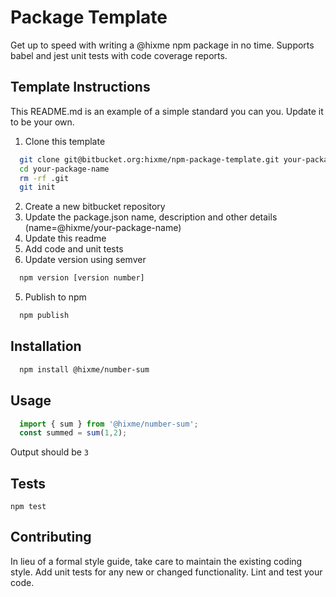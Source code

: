 Package Template
=========

Get up to speed with writing a @hixme npm package in no time.  Supports babel and jest unit tests with code coverage reports.


## Template Instructions

This README.md is an example of a simple standard you can you.   Update it to be your own.

1. Clone this template
```bash
  git clone git@bitbucket.org:hixme/npm-package-template.git your-package-name
  cd your-package-name
  rm -rf .git
  git init
```

2. Create a new bitbucket repository
3. Update the package.json name, description and other details (name=@hixme/your-package-name)
3. Update this readme
4. Add code and unit tests
5. Update version using semver 
```bash
  npm version [version number]
```
5. Publish to npm
```bash
  npm publish 
```

## Installation

```bash
  npm install @hixme/number-sum
```

## Usage

```js
  import { sum } from '@hixme/number-sum';
  const summed = sum(1,2);
```
  
  Output should be `3`


## Tests

  `npm test`

## Contributing

In lieu of a formal style guide, take care to maintain the existing coding style. Add unit tests for any new or changed functionality. Lint and test your code.